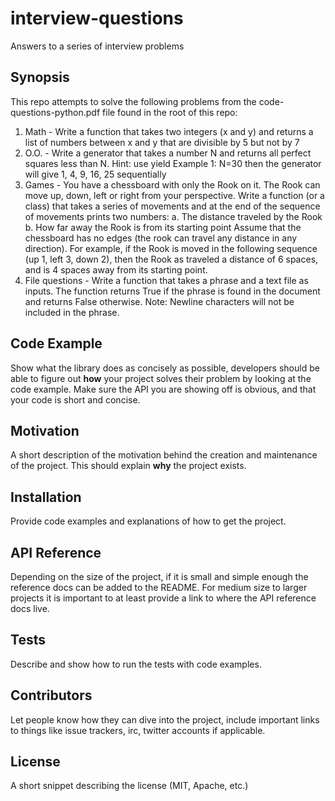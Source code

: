 # interview-questions
Answers to a series of interview problems


## Synopsis

This repo attempts to solve the following problems from the 
code-questions-python.pdf file found in the root of this repo:

1. Math - Write a function that takes two integers (x and y) and returns a list
   of numbers between x and y that are divisible by 5 but not by 7
2. O.O. - Write a generator that takes a number N and returns all perfect 
   squares less than N. Hint: use yield
   Example 1: N=30 then the generator will give 1, 4, 9, 16, 25 sequentially
3. Games - You have a chessboard with only the Rook on it. The Rook can move 
   up, down, left or right from your perspective. Write a function (or a class)
   that takes a series of movements and at the end of the sequence of movements 
   prints two numbers:
      a. The distance traveled by the Rook
      b. How far away the Rook is from its starting point
   Assume that the chessboard has no edges (the rook can travel any distance 
   in any direction). For example, if the Rook is moved in the following 
   sequence (up 1, left 3, down 2), then the Rook as traveled a distance of 6 
   spaces, and is 4 spaces away from its starting point.
4. File questions - Write a function that takes a phrase and a text file as 
   inputs. The function returns True if the phrase is found in the document and
   returns False otherwise. Note: Newline characters will not be included in 
   the phrase.


## Code Example

Show what the library does as concisely as possible, developers should be able 
to figure out **how** your project solves their problem by looking at the code 
example. Make sure the API you are showing off is obvious, and that your code 
is short and concise.

## Motivation

A short description of the motivation behind the creation and maintenance of 
the project. This should explain **why** the project exists.

## Installation

Provide code examples and explanations of how to get the project.

## API Reference

Depending on the size of the project, if it is small and simple enough the 
reference docs can be added to the README. For medium size to larger projects 
it is important to at least provide a link to where the API reference docs live.

## Tests

Describe and show how to run the tests with code examples.

## Contributors

Let people know how they can dive into the project, include important links to 
things like issue trackers, irc, twitter accounts if applicable.

## License

A short snippet describing the license (MIT, Apache, etc.)
